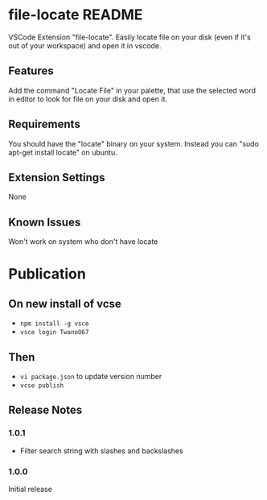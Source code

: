 # file-locate README

VSCode Extension "file-locate". Easily locate file on your disk (even if it's out of your workspace) and open it in vscode.

## Features

Add the command "Locate File" in your palette, that use the selected word in editor to look for file on your disk and open it.

## Requirements

You should have the "locate" binary on your system.
Instead you can "sudo apt-get install locate" on ubuntu.

## Extension Settings

None

## Known Issues

Won't work on system who don't have locate

# Publication

## On new install of vcse
- `npm install -g vsce`
- `vsce login TwanoO67`
## Then
- `vi package.json`  to update version number
- `vcse publish`

## Release Notes

### 1.0.1

* Filter search string with slashes and backslashes

### 1.0.0

Initial release